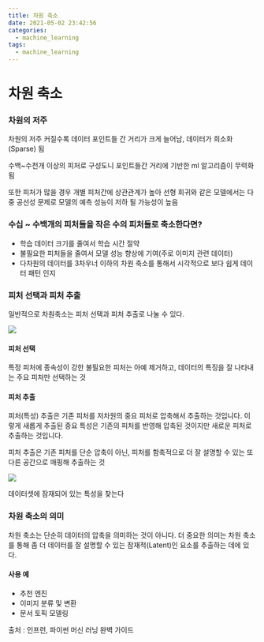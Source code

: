 ```yaml
---
title: 차원 축소
date: 2021-05-02 23:42:56
categories:
  - machine_learning
tags:
  - machine_learning
---
```


# 차원 축소

### 차원의 저주

차원의 저주 커질수록 데이터 포인트들 간 거리가 크게 늘어남, 데이터가 희소화(Sparse) 됨

수백~수천개 이상의 피처로 구성도니 포인트들간 거리에 기반한 ml 알고리즘이 무력화됨

또한 피처가 많을 경우 개별 피처간에 상관관계가 높아 선형 회귀와 같은
모델에서는 다중 공선성 문제로 모델의 예측 성능이 저하 될 가능성이 높음

### 수십 ~ 수백개의 피처들을 작은 수의 피처들로 축소한다면?

- 학습 데이터 크기를 줄여서 학습 시간 절약
- 불필요한 피처들을 줄여서 모델 성능 향상에 기여(주로 이미지 관련 데이터)
- 다차원의 데이터를 3차우너 이하의 차원 축소를 통해서 시각적으로 보다 쉽게 데이터 패턴 인지

### 피처 선택과 피처 추출

일반적으로 차춴축소는 피처 선택과 피처 추출로 나눌 수 있다.

![](/image/demension1.PNG)


#### 피처 선택 

특정 피처에 종속성이 강한 불필요한 피처는 아예 제거하고,
데이터의 특징을 잘 나타내는 주요 피처만 선택하는 것

#### 피처 추출

피처(특성) 추출은 기존 피처를 저차원의 중요 피처로 압축해서 추출하는 것입니다.
이렇게 새롭게 추출된 중요 특성은 기존의 피처를 반영해 압축된 것이지만 새로운 피처로 추출하는 것입니다.

피처 추출은 기존 피처를 단순 압축이 아닌, 피처를 함축적으로 더 잘 설명할 수 있는 또 다른 공간으로 매핑해 추출하는 것

![](/image/demension2.PNG)

데이터셋에 잠재되어 있는 특성을 찾는다


### 차원 축소의 의미

차원 축소는 단순히 데이터의 압축을 의미하는 것이 아니다.
더 중요한 의미는 차원 축소를 통해 좀 더 데이터를 잘 설명할 수 있는 잠재적(Latent)인 요소를 추출하는 데에 있다.

#### 사용 예

- 추천 엔진
- 이미지 분류 및 변환
- 문서 토픽 모델링

출처 : 인프런, 파이썬 머신 러닝 완벽 가이드